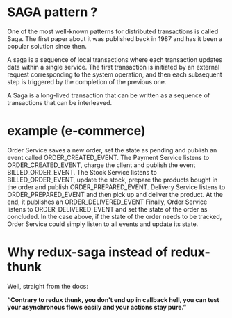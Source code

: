 # SAGA pattern ?

One of the most well-known patterns for distributed transactions is called Saga. The first paper about it was published back in 1987 and has it been a popular solution since then.

A saga is a sequence of local transactions where each transaction updates data within a single service. The first transaction is initiated by an external request corresponding to the system operation, and then each subsequent step is triggered by the completion of the previous one.

A Saga is a long-lived transaction that can be written as a sequence of transactions that can be interleaved.

# example (e-commerce)
Order Service saves a new order, set the state as pending and publish an event called ORDER_CREATED_EVENT.
The Payment Service listens to ORDER_CREATED_EVENT, charge the client and publish the event BILLED_ORDER_EVENT.
The Stock Service listens to BILLED_ORDER_EVENT, update the stock, prepare the products bought in the order and publish ORDER_PREPARED_EVENT.
Delivery Service listens to ORDER_PREPARED_EVENT and then pick up and deliver the product. At the end, it publishes an ORDER_DELIVERED_EVENT
 Finally, Order Service listens to ORDER_DELIVERED_EVENT and set the state of the order as concluded.
In the case above, if the state of the order needs to be tracked, Order Service could simply listen to all events and update its state.

# Why redux-saga instead of redux-thunk
Well, straight from the docs:

<strong>“Contrary to redux thunk, you don’t end up in callback hell, you can test your asynchronous flows easily and your actions stay pure.”</strong>




